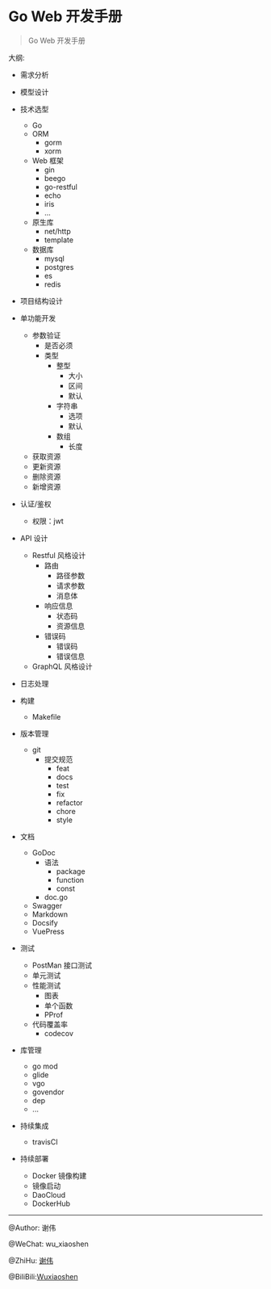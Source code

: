 # Go Web 开发手册

> Go Web 开发手册

大纲:


- 需求分析
- 模型设计
- 技术选型
	- Go
	- ORM
		- gorm
		- xorm
	- Web 框架
		- gin
		- beego
		- go-restful
		- echo
		- iris
		- ...
	- 原生库
	    - net/http
	    - template
    - 数据库
        - mysql
        - postgres
        - es
        - redis
- 项目结构设计
- 单功能开发
	- 参数验证
	    - 是否必须
	    - 类型
	        - 整型
	            - 大小
	            - 区间
	            - 默认
	        - 字符串
	            - 选项
	            - 默认
	        - 数组
	            - 长度
	- 获取资源
	- 更新资源
	- 删除资源
	- 新增资源

- 认证/鉴权
	- 权限：jwt

- API 设计
    - Restful 风格设计
        - 路由
            - 路径参数
            - 请求参数
            - 消息体
        - 响应信息
            - 状态码
            - 资源信息
        - 错误码
            - 错误码
            - 错误信息
    - GraphQL 风格设计

- 日志处理
- 构建
    - Makefile
- 版本管理
    - git
        -  提交规范
            - feat
            - docs
            - test
            - fix
            - refactor
            - chore
            - style
- 文档
    - GoDoc
        - 语法
            - package
            - function
            - const
        - doc.go
	- Swagger
	- Markdown
	- Docsify
	- VuePress
- 测试
	- PostMan 接口测试
	- 单元测试
	- 性能测试
	    - 图表
	    - 单个函数
	    - PProf
	- 代码覆盖率
	    - codecov
- 库管理
	- go mod
	- glide
	- vgo
	- govendor
	- dep
	- ...

- 持续集成
	- travisCI

- 持续部署
	- Docker 镜像构建
	- 镜像启动
	- DaoCloud
	- DockerHub


---

@Author: 谢伟

@WeChat: wu_xiaoshen

@ZhiHu: [谢伟](https://www.zhihu.com/people/wu-xiao-shen-16/activities)

@BiliBili:[Wuxiaoshen](https://space.bilibili.com/10056291)
